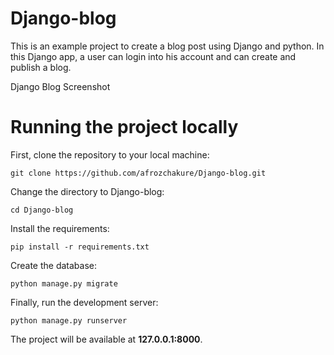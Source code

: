 # Django-blog



This is an example project to create a blog post using Django and python. In this Django app, a user can login into his account and can create and publish a blog.

Django Blog Screenshot




# Running the project locally 
First, clone the repository to your local machine:

```git clone https://github.com/afrozchakure/Django-blog.git```

Change the directory to Django-blog:

```cd Django-blog```

Install the requirements:

```pip install -r requirements.txt```

Create the database:

```python manage.py migrate```

Finally, run the development server:

```python manage.py runserver```

The project will be available at **127.0.0.1:8000**.
